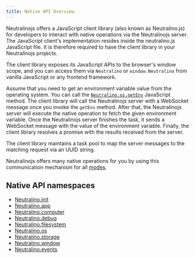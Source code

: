```yaml
---
title: Native API Overview
---
```


Neutralinojs offers a JavaScript client library (also known as Neutralino.js) for developers to interact 
with native operations via the Neutralinojs server. 
The JavaScript client's implementation resides inside the neutralino.js JavaScript file. 
It is therefore required to have the client library in your Neutralinojs projects. 

The client library exposes its JavaScript APIs to the browser's window scope, and you can access them 
via `Neutralino` or `window.Neutralino` from vanilla JavaScript or any frontend framework.

Assume that you need to get an environment variable value from the operating system. You can call the 
[`Neutralino.os.getEnv`](../api/os#osgetenvkey) 
JavaScript method. The client library will call the Neutralinojs server with a WebSocket message once you invoke 
the `getEnv` method. After that, the Neutralinojs server will execute the native operation to fetch the given 
environment variable. 
Once the Neutralinojs server finishes the task, it sends a WebSocket message with the value of the environment variable. 
Finally, the client library resolves a promise with the results received from the server.

The client library maintains a task pool to map the server messages to the matching request via an UUID string.

Neutralinojs offers many native operations for you by using this communication mechanism for all [modes](../configuration/modes).

## Native API namespaces

- [Neutralino.init](init)
- [Neutralino.app](app)
- [Neutralino.computer](computer)
- [Neutralino.debug](debug)
- [Neutralino.filesystem](filesystem)
- [Neutralino.os](os)
- [Neutralino.storage](storage)
- [Neutralino.window](window)
- [Neutralino.events](events)
